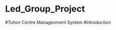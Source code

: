 # Led_Group_Project
                                                      
                                                      
  #Tution Centre Managenment System 
#Introduction
        
